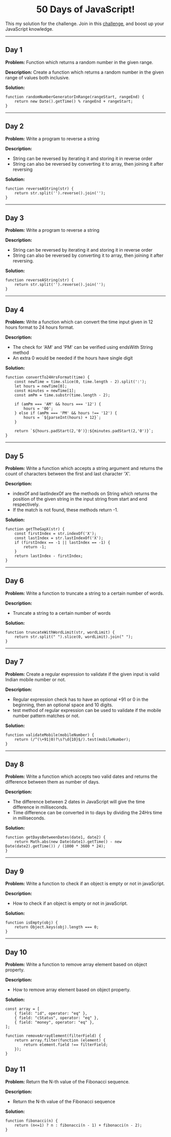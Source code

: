 <h1 align='center'>50 Days of JavaScript!</h1>

This my solution for the challenge. Join in this [challenge](https://codedamn.com/50-days-of-js), and boost up your JavaScript knowledge.

------------------------------------

## Day 1

**Problem:** Function which returns a random number in the given range.

**Description:**  Create a function which returns a random number in the given range of values both inclusive.

**Solution:**

```#! JavaScript
function randomNumberGeneratorInRange(rangeStart, rangeEnd) {
    return new Date().getTime() % rangeEnd + rangeStart;
}
```

------------------------------------

## Day 2

**Problem:** Write a program to reverse a string

**Description:**

* String can be reversed by iterating it and storing it in reverse order
* String can also be reversed by converting it to array, then joining it after reversing

**Solution:**

```#! JavaScript
function reverseAString(str) {
    return str.split('').reverse().join('');
}
```

------------------------------------

## Day 3

**Problem:** Write a program to reverse a string

**Description:**

* String can be reversed by iterating it and storing it in reverse order
* String can also be reversed by converting it to array, then joining it after reversing.


**Solution:**

```#! JavaScript
function reverseAString(str) {
    return str.split('').reverse().join('');
}
```

------------------------------------

## Day 4

**Problem:** Write a function which can convert the time input given in 12 hours format to 24 hours format.

**Description:**

* The check for 'AM' and 'PM' can be verified using endsWith String method
* An extra 0 would be needed if the hours have single digit

**Solution:**

```#! JavaScript
function convertTo24HrsFormat(time) {
    const newTime = time.slice(0, time.length - 2).split(':');
    let hours = newTime[0];
    const minutes = newTime[1];
    const amPm = time.substr(time.length - 2);

    if (amPm === 'AM' && hours === '12') {
        hours = '00';
    } else if (amPm === 'PM' && hours !== '12') {
        hours = `${parseInt(hours) + 12}`;
    }

    return `${hours.padStart(2,'0')}:${minutes.padStart(2,'0')}`;
}
```

------------------------------------

## Day 5

**Problem:** Write a function which accepts a string argument and returns the count of characters between the first and last character 'X'.

**Description:**

* indexOf and lastIndexOf are the methods on String which returns the position of the given string in the input string from start and end respectively.
* If the match is not found, these methods return -1.

**Solution:**

```#! JavaScript
function getTheGapX(str) {
    const firstIndex = str.indexOf('X');
    const lastIndex = str.lastIndexOf('X');
    if (firstIndex == -1 || lastIndex == -1) {
        return -1;
    }
    return lastIndex - firstIndex;
}
```

------------------------------------

## Day 6

**Problem:** Write a function to truncate a string to a certain number of words.

**Description:**

* Truncate a string to a certain number of words

**Solution:**

```#! JavaScript
function truncateWithWordLimit(str, wordLimit) {
    return str.split(" ").slice(0, wordLimit).join(" ");
}
```

------------------------------------

## Day 7

**Problem:** Create a regular expression to validate if the given input is valid Indian mobile number or not.

**Description:**

* Regular expression check has to have an optional +91 or 0 in the beginning, then an optional space and 10 digits.
* test method of regular expression can be used to validate if the mobile number pattern matches or not.

**Solution:**

```#! JavaScript
function validateMobile(mobileNumber) {
    return (/^(\+91|0)?\s?\d{10}$/).test(mobileNumber);
}
```

------------------------------------

## Day 8

**Problem:** Write a function which accepts two valid dates and returns the difference between them as number of days.

**Description:**

* The difference between 2 dates in JavaScript will give the time difference in milliseconds.
* Time difference can be converted in to days by dividing the 24Hrs time in milliseconds.

**Solution:**

```#! JavaScript
function getDaysBetweenDates(date1, date2) {
    return Math.abs(new Date(date1).getTime() - new Date(date2).getTime()) / (1000 * 3600 * 24);
}
```

------------------------------------

## Day 9

**Problem:** Write a function to check if an object is empty or not in javaScript.

**Description:**

* How to check if an object is empty or not in javaScript.

**Solution:**

```#! JavaScript
function isEmpty(obj) {
    return Object.keys(obj).length === 0;
}
```

------------------------------------

## Day 10

**Problem:** Write a function to remove array element based on object property.

**Description:**

* How to remove array element based on object property.

**Solution:**

```#! JavaScript
const array = [
    { field: "id", operator: "eq" },
    { field: "cStatus", operator: "eq" },
    { field: "money", operator: "eq" },
];

function removeArrayElement(filterField) {
    return array.filter(function (element) {
        return element.field !== filterField;
    });
}
```


## Day 11

**Problem:** Return the N-th value of the Fibonacci sequence.

**Description:**

* Return the N-th value of the Fibonacci sequence

**Solution:**

```#! JavaScript
function fibonacci(n) {
    return (n<=1) ? n : fibonacci(n - 1) + fibonacci(n - 2);
}
```
